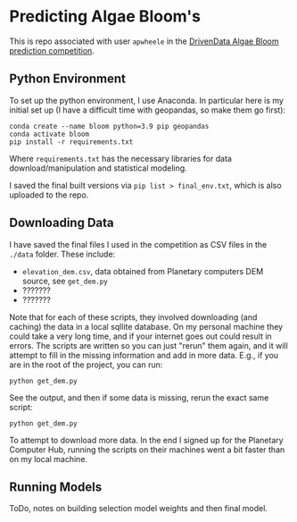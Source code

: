 # Predicting Algae Bloom's

This is repo associated with user `apwheele` in the [DrivenData Algae Bloom prediction competition](https://www.drivendata.org/competitions/143/tick-tick-bloom/page/649/).

## Python Environment

To set up the python environment, I use Anaconda. In particular here is my initial set up (I have a difficult time with geopandas, so make them go first):

    conda create --name bloom python=3.9 pip geopandas
    conda activate bloom
    pip install -r requirements.txt

Where `requirements.txt` has the necessary libraries for data download/manipulation and statistical modeling.

I saved the final built versions via `pip list > final_env.txt`, which is also uploaded to the repo.

## Downloading Data

I have saved the final files I used in the competition as CSV files in the `./data` folder. These include:

 - `elevation_dem.csv`, data obtained from Planetary computers DEM source, see `get_dem.py`
 - ???????
 - ???????

Note that for each of these scripts, they involved downloading (and caching) the data in a local sqllite database. On my personal machine they could take a very long time, and if your internet goes out could result in errors. The scripts are written so you can just "rerun" them again, and it will attempt to fill in the missing information and add in more data. E.g., if you are in the root of the project, you can run:

    python get_dem.py

See the output, and then if some data is missing, rerun the exact same script:

    python get_dem.py

To attempt to download more data. In the end I signed up for the Planetary Computer Hub, running the scripts on their machines went a bit faster than on my local machine.

## Running Models

ToDo, notes on building selection model weights and then final model.